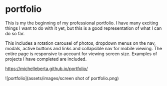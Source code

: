 # portfolio

This is my the beginning of my professional portfolio. I have many exciting things I want to do with it yet, but this is a good representation of what I can do so far.

This includes a rotation carousel of photos, dropdown menus on the nav, modals, active buttons and links and collapsible nav for mobile viewing.  The entire page is responsive to account for viewing screen size.  Examples of projects I have completed are included.


https://michelleberta.github.io/portfolio/

![portfolio](assets/images/screen shot of portfolio.png)
